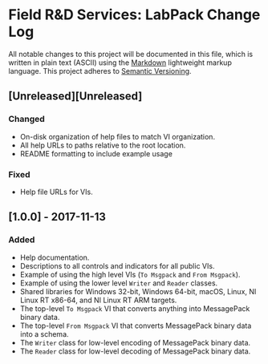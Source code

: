 # Field R&D Services: LabPack Change Log

All notable changes to this project will be documented in this file, which is written in plain text (ASCII) using the [Markdown](http://daringfireball.net/projects/markdown/syntax) lightweight markup language. This project adheres to [Semantic Versioning](http://semver.org). 

## [Unreleased][Unreleased]

### Changed

- On-disk organization of help files to match VI organization.
- All help URLs to paths relative to the root location.
- README formatting to include example usage

### Fixed

- Help file URLs for VIs.

## [1.0.0] - 2017-11-13

### Added

- Help documentation.
- Descriptions to all controls and indicators for all public VIs.
- Example of using the high level VIs (`To Msgpack` and `From Msgpack`).
- Example of using the lower level `Writer` and `Reader` classes.
- Shared libraries for Windows 32-bit, Windows 64-bit, macOS, Linux, NI Linux RT x86-64, and NI Linux RT ARM targets.
- The top-level `To Msgpack` VI that converts anything into MessagePack binary data.
- The top-level `From Msgpack` VI that converts MessagePack binary data into a schema.
- The `Writer` class for low-level encoding of MessagePack binary data.
- The `Reader` class for low-level decoding of MessagePack binary data.

